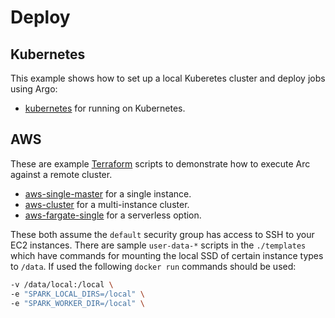 # Deploy

## Kubernetes

This example shows how to set up a local Kuberetes cluster and deploy jobs using Argo:

- [kubernetes](https://github.com/tripl-ai/deploy/tree/master/kubernetes) for running on Kubernetes.

## AWS

These are example [Terraform](https://www.terraform.io/) scripts to demonstrate how to execute Arc against a remote cluster.

- [aws-single-master](https://github.com/tripl-ai/deploy/tree/master/aws-single-master) for a single instance. 
- [aws-cluster](https://github.com/tripl-ai/deploy/tree/master/aws-cluster) for a multi-instance cluster.
- [aws-fargate-single](https://github.com/tripl-ai/deploy/tree/master/aws-fargate-single) for a serverless option.

These both assume the `default` security group has access to SSH to your EC2 instances. There are sample `user-data-*` scripts in the `./templates` which have commands for mounting the local SSD of certain instance types to `/data`. If used the following `docker run` commands should be used:

```bash
-v /data/local:/local \
-e "SPARK_LOCAL_DIRS=/local" \
-e "SPARK_WORKER_DIR=/local" \
```
